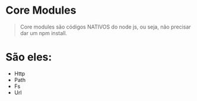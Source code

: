 # Core Modules
> Core modules são códigos NATIVOS do node js, ou seja, não precisar dar um npm install.



# São eles:

- Http
- Path
- Fs
- Url

